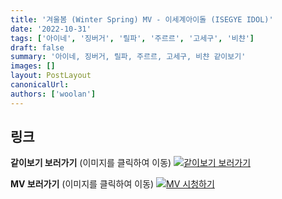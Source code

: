 ```yaml
---
title: '겨울봄 (Winter Spring) MV - 이세계아이돌 (ISEGYE IDOL)'
date: '2022-10-31'
tags: ['아이네', '징버거', '릴파', '주르르', '고세구', '비챤']
draft: false
summary: '아이네, 징버거, 릴파, 주르르, 고세구, 비챤 같이보기'
images: []
layout: PostLayout
canonicalUrl:
authors: ['woolan']
---
```


## 링크

**같이보기 보러가기** (이미지를 클릭하여 이동)
[![같이보기 보러가기](https://cdn.discordapp.com/attachments/1135756712759013437/1135758630910697602/banner.png)](https://cafe.naver.com/steamindiegame/8292434)

**MV 보러가기** (이미지를 클릭하여 이동)
[![MV 시청하기](https://i.ytimg.com/vi/JY-gJkMuJ94/maxresdefault.jpg)](https://youtu.be/JY-gJkMuJ94)
